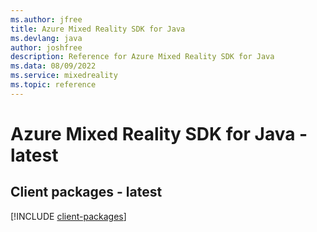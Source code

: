```yaml
---
ms.author: jfree
title: Azure Mixed Reality SDK for Java
ms.devlang: java
author: joshfree
description: Reference for Azure Mixed Reality SDK for Java
ms.data: 08/09/2022
ms.service: mixedreality
ms.topic: reference
---
```

# Azure Mixed Reality SDK for Java - latest

## Client packages - latest
[!INCLUDE [client-packages](mixed-reality-client-index.md)]
